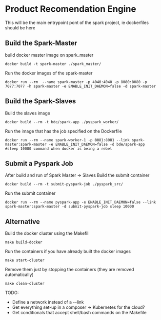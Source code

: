 # Product Recomendation Engine

This will be the main entrypoint pont of the spark project, ie dockerfiles should be here

## Build the Spark-Master
build docker master image on spark_master 
```
docker build -t spark-master ./spark_master/ 
```
Run the docker images of the spark-master
```
docker run --rm  --name spark-master -p 4040:4040 -p 8080:8080 -p 7077:7077 -h spark-master -e ENABLE_INIT_DAEMON=false -d spark-master

```

## Build the Spark-Slaves
Build the slaves image
```
docker build --rm -t bde/spark-app ./pyspark_worker/
```

Run the image that has the job specified on the Dockerfile
```
docker run --rm --name spark-worker-1 -p 8081:8081 --link spark-master:spark-master -e ENABLE_INIT_DAEMON=false -d bde/spark-app #sleep 10000 command when docker is being a rebel
```

## Submit a Pyspark Job
After build and run of Spark Master -> Slaves
Build the submit container
```
docker build --rm -t submit-pyspark-job ./pyspark_src/
```
Run the submit container
```
docker run --rm --name pyspark-app -e ENABLE_INIT_DAEMON=false --link spark-master:spark-master -d submit-pyspark-job sleep 10000

```

## Alternative
Build the docker cluster using the Makefil
```
make build-docker
```
Run the containers if you have already built the docker images
```
make start-cluster
```
Remove them just by stopping the containers (they are removed automatically)
```
make clean-cluster
```

TODO: 
- Define a network instead of a --link
- Get everything set-up in a composer -> Kubernetes for the cloud?
- Get conditionals that accept shell/bash commands on the Makefile